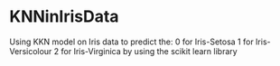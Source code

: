 # KNNinIrisData
Using KKN model on Iris data to predict the:
0 for Iris-Setosa
1 for Iris-Versicolour
2 for Iris-Virginica
by using the scikit learn library
